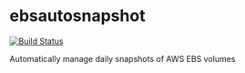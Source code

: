 ebsautosnapshot
===============

[![Build Status](https://travis-ci.org/JaredHatfield/ebsautosnapshot.png?branch=master)](https://travis-ci.org/JaredHatfield/ebsautosnapshot)

Automatically manage daily snapshots of AWS EBS volumes
